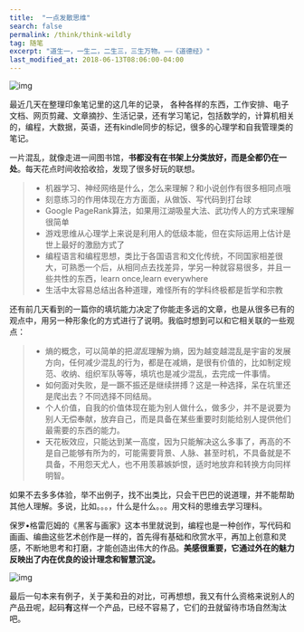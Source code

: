 ```yaml
---
title:  "一点发散思维"
search: false
permalink: /think/think-wildly
tag: 随笔
excerpt: "道生一，一生二，二生三，三生万物。——《道德经》"
last_modified_at: 2018-06-13T08:06:00-04:00
---
```


![img](https://mmbiz.qpic.cn/mmbiz_jpg/fgOI29GemllvW7PkicKicDSSUiaJc71eogKq35AGaPDSgmI9C4TkicNhEDPuqdwxfiay56ZS58d7ZJw6LgquicOicoVvg/640?wx_fmt=jpeg)

最近几天在整理印象笔记里的这几年的记录， 各种各样的东西，工作安排、电子文档、网页剪藏、文章摘抄、生活记录，还有学习笔记，包括数学的，计算机相关的，编程，大数据，英语，还有kindle同步的标记，很多的心理学和自我管理类的笔记。

一片混乱，就像走进一间图书馆，**书都没有在书架上分类放好，而是全都仍在一处**。每天花点时间收拾收拾，发现了很多好玩的联想。

> - 机器学习、神经网络是什么，怎么来理解？和小说创作有很多相同点哦
> - 刻意练习的作用体现在方方面面，从做饭、写代码到打台球
> - Google PageRank算法，如果用江湖吸星大法、武功传人的方式来理解很简单
> - 游戏思维从心理学上来说是利用人的低级本能，但在实际运用上估计是世上最好的激励方式了
> - 编程语言和编程思想，类比于各国语言和文化传统，不同国家相差很大，可熟悉一个后，从相同点去找差异，学另一种就容易很多，并且一些共性的东西，learn once,learn everywhere
> - 生活中太容易总结出各种道理，难怪所有的学科终极都是哲学和宗教

还有前几天看到的一篇你的填坑能力决定了你能走多远的文章，也是从很多已有的观点中，用另一种形象化的方式进行了说明。我临时想到可以和它相关联的一些观点：

> - 熵的概念，可以简单的把*混乱*理解为熵，因为越变越混乱是宇宙的发展方向，任何减少混乱的行为，都是在减熵，是很有价值的，比如制定规范、收纳、组织军队等等，填坑也是减少混乱，去完成一件事情。
> - 如何面对失败，是一蹶不振还是继续拼搏？这是一种选择，呆在坑里还是爬出去？不同选择不同结局。
> - 个人价值，自我的价值体现在能为别人做什么，做多少，并不是说要为别人无偿奉献，放弃自己，而是具备在某些重要时刻能给别人提供他们最需要的东西的能力。
> - 天花板效应，只能达到某一高度，因为只能解决这么多事了，再高的不是自己能够有所为的，可能需要背景、人脉、甚至时机，不具备就是不具备，不用怨天尤人，也不用羡慕嫉妒恨，适时地放弃和转换方向同样明智。

如果不去多多体验，举不出例子，找不出类比，只会干巴巴的说道理，并不能帮助其他人理解。多说，比如。。。，什么是什么。。。用文科的思维去学习理科。

保罗•格雷厄姆的《黑客与画家》这本书里就说到，编程也是一种创作，写代码和画画、编曲这些艺术创作是一样的，首先得有基础和欣赏水平，再加上创意和灵感，不断地思考和打磨，才能创造出伟大的作品。**美感很重要，它通过外在的魅力反映出了内在优良的设计理念和智慧沉淀。**

![img](https://mmbiz.qpic.cn/mmbiz_jpg/fgOI29GemllvW7PkicKicDSSUiaJc71eogKS1mgXyNUW0miab2qbs4EsXXS0ibdOibrotXnnLOnOok7iceGnY7TekrHXw/640?wx_fmt=jpeg)

最后一句本来有例子，关于美和丑的对比，可再想想，我又有什么资格来说别人的产品丑呢，起码**有**这样一个产品，已经不容易了，它们的丑就留待市场自然淘汰吧。